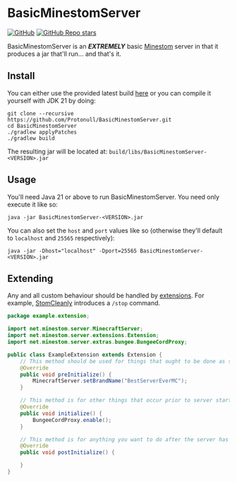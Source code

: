# BasicMinestomServer

[![GitHub](https://img.shields.io/github/license/Protonull/BasicMinestomServer?style=flat-square&color=b2204c)](https://github.com/Protonull/BasicMinestomServer/blob/master/LICENSE)
[![GitHub Repo stars](https://img.shields.io/github/stars/Protonull/BasicMinestomServer?style=flat-square)](https://github.com/Protonull/BasicMinestomServer/stargazers)

BasicMinestomServer is an ***EXTREMELY*** basic [Minestom](https://github.com/Minestom/Minestom) server in that it produces a jar that'll run... and that's it.

## Install

You can either use the provided latest build [here](https://github.com/Protonull/BasicMinestomServer/releases/tag/latest) or you can compile it yourself with JDK 21 by doing:
```shell
git clone --recursive https://github.com/Protonull/BasicMinestomServer.git
cd BasicMinestomServer
./gradlew applyPatches
./gradlew build
```
The resulting jar will be located at: `build/libs/BasicMinestomServer-<VERSION>.jar`

## Usage

You'll need Java 21 or above to run BasicMinestomServer. You need only execute it like so:
```shell
java -jar BasicMinestomServer-<VERSION>.jar
```

You can also set the `host` and `port` values like so (otherwise they'll default to `localhost` and `25565` respectively):
```shell
java -jar -Dhost="localhost" -Dport=25565 BasicMinestomServer-<VERSION>.jar
```

## Extending

Any and all custom behaviour should be handled by [extensions](https://github.com/hollow-cube/minestom-ce-extensions). For example,
[StomCleanly](https://github.com/Protonull/StomCleanly) introduces a `/stop` command.

```java
package example.extension;

import net.minestom.server.MinecraftServer;
import net.minestom.server.extensions.Extension;
import net.minestom.server.extras.bungee.BungeeCordProxy;

public class ExampleExtension extends Extension {
    // This method should be used for things that ought to be done as soon as possible.
    @Override
    public void preInitialize() {
        MinecraftServer.setBrandName("BestServerEverMC");
    }

    // This method is for other things that occur prior to server start.
    @Override
    public void initialize() {
        BungeeCordProxy.enable();
    }

    // This method is for anything you want to do after the server has started.
    @Override
    public void postInitialize() {

    }
}
```
